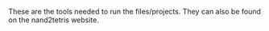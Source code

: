 These are the tools needed to run the files/projects. They can also be found on the nand2tetris website.
